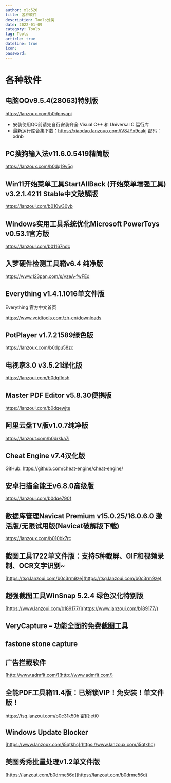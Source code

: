 ```yaml
---
author: xlc520
title: 各种软件
description: Tools分类
date: 2022-01-09
category: Tools
tag: Tools
article: true
dateline: true
icon: 
password: 
---
```

# 各种软件

## 电脑QQv9.5.4(28063)特别版
https://lanzoux.com/b0dpnvapi
- 安装使用QQ前请先自行安装齐全 Visual C++ 和 Universal C 运行库
- 最新运行库合集下载：https://xiaodao.lanzouo.com/iV8JYx9cakj 密码：xdnb

## PC搜狗输入法v11.6.0.5419精简版
https://lanzoux.com/b0dq19v5g

## Win11开始菜单工具StartAllBack (开始菜单增强工具) v3.2.1.4211 Stable中文破解版
https://lanzoui.com/b010w30yb



## Windows实用工具系统优化Microsoft PowerToys v0.53.1官方版
https://lanzoul.com/b01167ndc

## 入梦硬件检测工具箱v6.4 纯净版 
https://www.123pan.com/s/vzeA-fwFEd

## Everything v1.4.1.1016单文件版
Everything 官方中文首页

https://www.voidtools.com/zh-cn/downloads

## PotPlayer v1.7.21589绿色版
https://lanzoux.com/b0dpu58zc

## 电视家3.0 v3.5.21绿化版
https://lanzoui.com/b0dqfldsh

## Master PDF Editor v5.8.30便携版
https://lanzoui.com/b0dqewjte

## 阿里云盘TV版v1.0.7纯净版
https://lanzout.com/b0drkka7i

## Cheat Engine v7.4汉化版
GitHub:
https://github.com/cheat-engine/cheat-engine/

## 安卓扫描全能王v6.8.0高级版
https://lanzoui.com/b0dqe790f

## 数据库管理Navicat Premium v15.0.25/16.0.6.0 激活版/无限试用版(Navicat破解版下载)
https://lanzoux.com/b010bk7rc

## 截图工具1722单文件版：支持5种截屏、GIF和视频录制、OCR文字识别~

[https://tsq.lanzoui.com/b0c3rm9ze](https://tsq.lanzoui.com/b0c3rm9ze)

## 超强截图工具WinSnap 5.2.4 绿色汉化特别版 

[https://www.lanzoui.com/b189177/](https://www.lanzoui.com/b189177/)

## VeryCapture – 功能全面的免费截图工具

## fastone stone capture

## 广告拦截软件

[http://www.admflt.com/](http://www.admflt.com/)

## 全能PDF工具箱11.4版：已解锁VIP！免安装！单文件版！

https://tsq.lanzoui.com/b0c31k50h
密码:eti0

## Windows Update Blocker

[https://www.lanzoux.com/i5qtkhc](https://www.lanzoux.com/i5qtkhc)

## 美图秀秀批量处理v1.2单文件版

[https://lanzout.com/b0drme56d](https://lanzout.com/b0drme56d)
